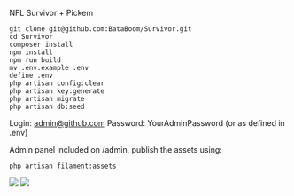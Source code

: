 NFL Survivor + Pickem

```
git clone git@github.com:BataBoom/Survivor.git
cd Survivor
composer install
npm install
npm run build
mv .env.example .env
define .env
php artisan config:clear
php artisan key:generate
php artisan migrate
php artisan db:seed
```

Login: admin@github.com
Password: YourAdminPassword (or as defined in .env)

Admin panel included on /admin, publish the assets using:
```
php artisan filament:assets
```


![](https://i.imgur.com/MiHsVs0.png)
![](https://i.imgur.com/njHpkJD.png)
